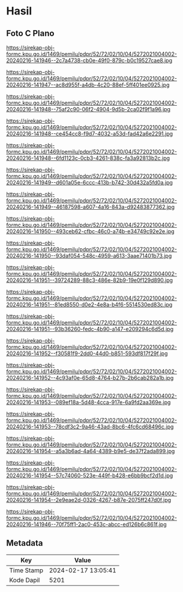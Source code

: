 # Hasil

## Foto C Plano

https://sirekap-obj-formc.kpu.go.id/1469/pemilu/pdpr/52/72/02/10/04/5272021004002-20240216-141946--2c7a4738-cb0e-49f0-879c-b0c19527cae8.jpg

https://sirekap-obj-formc.kpu.go.id/1469/pemilu/pdpr/52/72/02/10/04/5272021004002-20240216-141947--ac8d955f-a4db-4c20-88ef-5ff401ee0925.jpg

https://sirekap-obj-formc.kpu.go.id/1469/pemilu/pdpr/52/72/02/10/04/5272021004002-20240216-141948--75af2c90-06f2-4904-9d5b-2ca02f9f1a96.jpg

https://sirekap-obj-formc.kpu.go.id/1469/pemilu/pdpr/52/72/02/10/04/5272021004002-20240216-141948--ce454cc8-f9d7-4032-a53d-fad42a6e2291.jpg

https://sirekap-obj-formc.kpu.go.id/1469/pemilu/pdpr/52/72/02/10/04/5272021004002-20240216-141948--6fd1123c-0cb3-4261-838c-fa3a92813b2c.jpg

https://sirekap-obj-formc.kpu.go.id/1469/pemilu/pdpr/52/72/02/10/04/5272021004002-20240216-141949--d601a05e-6ccc-413b-b742-30d432a5fd0a.jpg

https://sirekap-obj-formc.kpu.go.id/1469/pemilu/pdpr/52/72/02/10/04/5272021004002-20240216-141949--46187598-a607-4a16-843a-d92483877362.jpg

https://sirekap-obj-formc.kpu.go.id/1469/pemilu/pdpr/52/72/02/10/04/5272021004002-20240216-141950--493ceb62-cfbc-46c0-a74b-e34749c92e2e.jpg

https://sirekap-obj-formc.kpu.go.id/1469/pemilu/pdpr/52/72/02/10/04/5272021004002-20240216-141950--93daf054-548c-4959-a613-3aae71401b73.jpg

https://sirekap-obj-formc.kpu.go.id/1469/pemilu/pdpr/52/72/02/10/04/5272021004002-20240216-141951--39724289-88c3-486e-82b9-19e0f129d890.jpg

https://sirekap-obj-formc.kpu.go.id/1469/pemilu/pdpr/52/72/02/10/04/5272021004002-20240216-141951--81ed8550-d0e2-4e8a-b4f6-5514530ed83c.jpg

https://sirekap-obj-formc.kpu.go.id/1469/pemilu/pdpr/52/72/02/10/04/5272021004002-20240216-141951--93b36260-fedc-4b90-a147-e209294c6d5d.jpg

https://sirekap-obj-formc.kpu.go.id/1469/pemilu/pdpr/52/72/02/10/04/5272021004002-20240216-141952--f30581f9-2dd0-44d0-b851-593df817f29f.jpg

https://sirekap-obj-formc.kpu.go.id/1469/pemilu/pdpr/52/72/02/10/04/5272021004002-20240216-141952--4c93af0e-65d8-4764-b27b-2b6cab282a1b.jpg

https://sirekap-obj-formc.kpu.go.id/1469/pemilu/pdpr/52/72/02/10/04/5272021004002-20240216-141953--089ef18a-5d48-4cca-917e-6a9fd2aa369e.jpg

https://sirekap-obj-formc.kpu.go.id/1469/pemilu/pdpr/52/72/02/10/04/5272021004002-20240216-141953--78cdf3c2-9a46-43ad-8bc6-4fc6cd68496c.jpg

https://sirekap-obj-formc.kpu.go.id/1469/pemilu/pdpr/52/72/02/10/04/5272021004002-20240216-141954--a5a3b6ad-4a64-4389-b9e5-de37f2ada899.jpg

https://sirekap-obj-formc.kpu.go.id/1469/pemilu/pdpr/52/72/02/10/04/5272021004002-20240216-141954--57c74060-523e-449f-b428-e6bb9bcf2d1d.jpg

https://sirekap-obj-formc.kpu.go.id/1469/pemilu/pdpr/52/72/02/10/04/5272021004002-20240216-141954--2e9eae2d-0326-4267-b87e-2075ff247d0f.jpg

https://sirekap-obj-formc.kpu.go.id/1469/pemilu/pdpr/52/72/02/10/04/5272021004002-20240216-141946--70f75ff1-2ac0-453c-abcc-ed126b6c861f.jpg


## Metadata

| Key        | Value               |
| ---------- | ------------------- |
| Time Stamp | 2024-02-17 13:05:41 |
| Kode Dapil | 5201                |



